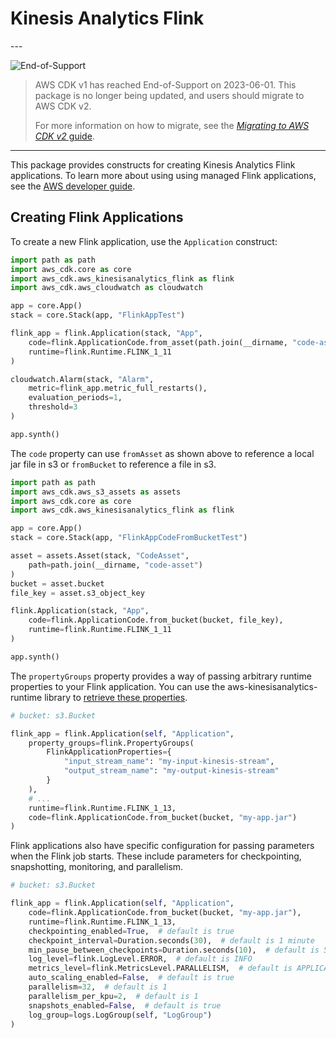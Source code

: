 # Kinesis Analytics Flink

<!--BEGIN STABILITY BANNER-->---


![End-of-Support](https://img.shields.io/badge/End--of--Support-critical.svg?style=for-the-badge)

> AWS CDK v1 has reached End-of-Support on 2023-06-01.
> This package is no longer being updated, and users should migrate to AWS CDK v2.
>
> For more information on how to migrate, see the [*Migrating to AWS CDK v2* guide](https://docs.aws.amazon.com/cdk/v2/guide/migrating-v2.html).

---
<!--END STABILITY BANNER-->

This package provides constructs for creating Kinesis Analytics Flink
applications. To learn more about using using managed Flink applications, see
the [AWS developer
guide](https://docs.aws.amazon.com/kinesisanalytics/latest/java/).

## Creating Flink Applications

To create a new Flink application, use the `Application` construct:

```python
import path as path
import aws_cdk.core as core
import aws_cdk.aws_kinesisanalytics_flink as flink
import aws_cdk.aws_cloudwatch as cloudwatch

app = core.App()
stack = core.Stack(app, "FlinkAppTest")

flink_app = flink.Application(stack, "App",
    code=flink.ApplicationCode.from_asset(path.join(__dirname, "code-asset")),
    runtime=flink.Runtime.FLINK_1_11
)

cloudwatch.Alarm(stack, "Alarm",
    metric=flink_app.metric_full_restarts(),
    evaluation_periods=1,
    threshold=3
)

app.synth()
```

The `code` property can use `fromAsset` as shown above to reference a local jar
file in s3 or `fromBucket` to reference a file in s3.

```python
import path as path
import aws_cdk.aws_s3_assets as assets
import aws_cdk.core as core
import aws_cdk.aws_kinesisanalytics_flink as flink

app = core.App()
stack = core.Stack(app, "FlinkAppCodeFromBucketTest")

asset = assets.Asset(stack, "CodeAsset",
    path=path.join(__dirname, "code-asset")
)
bucket = asset.bucket
file_key = asset.s3_object_key

flink.Application(stack, "App",
    code=flink.ApplicationCode.from_bucket(bucket, file_key),
    runtime=flink.Runtime.FLINK_1_11
)

app.synth()
```

The `propertyGroups` property provides a way of passing arbitrary runtime
properties to your Flink application. You can use the
aws-kinesisanalytics-runtime library to [retrieve these
properties](https://docs.aws.amazon.com/kinesisanalytics/latest/java/how-properties.html#how-properties-access).

```python
# bucket: s3.Bucket

flink_app = flink.Application(self, "Application",
    property_groups=flink.PropertyGroups(
        FlinkApplicationProperties={
            "input_stream_name": "my-input-kinesis-stream",
            "output_stream_name": "my-output-kinesis-stream"
        }
    ),
    # ...
    runtime=flink.Runtime.FLINK_1_13,
    code=flink.ApplicationCode.from_bucket(bucket, "my-app.jar")
)
```

Flink applications also have specific configuration for passing parameters
when the Flink job starts. These include parameters for checkpointing,
snapshotting, monitoring, and parallelism.

```python
# bucket: s3.Bucket

flink_app = flink.Application(self, "Application",
    code=flink.ApplicationCode.from_bucket(bucket, "my-app.jar"),
    runtime=flink.Runtime.FLINK_1_13,
    checkpointing_enabled=True,  # default is true
    checkpoint_interval=Duration.seconds(30),  # default is 1 minute
    min_pause_between_checkpoints=Duration.seconds(10),  # default is 5 seconds
    log_level=flink.LogLevel.ERROR,  # default is INFO
    metrics_level=flink.MetricsLevel.PARALLELISM,  # default is APPLICATION
    auto_scaling_enabled=False,  # default is true
    parallelism=32,  # default is 1
    parallelism_per_kpu=2,  # default is 1
    snapshots_enabled=False,  # default is true
    log_group=logs.LogGroup(self, "LogGroup")
)
```
